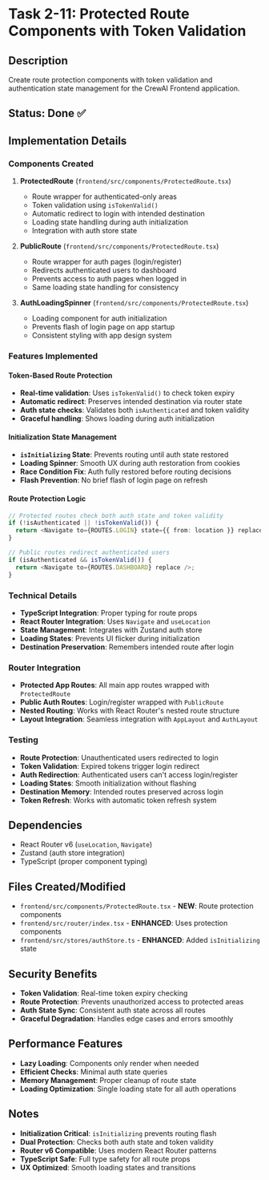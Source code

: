 # Task 2-11: Protected Route Components with Token Validation

## Description
Create route protection components with token validation and authentication state management for the CrewAI Frontend application.

## Status: Done ✅

## Implementation Details

### Components Created
1. **ProtectedRoute** (`frontend/src/components/ProtectedRoute.tsx`)
   - Route wrapper for authenticated-only areas
   - Token validation using `isTokenValid()`
   - Automatic redirect to login with intended destination
   - Loading state handling during auth initialization
   - Integration with auth store state

2. **PublicRoute** (`frontend/src/components/ProtectedRoute.tsx`)
   - Route wrapper for auth pages (login/register)
   - Redirects authenticated users to dashboard
   - Prevents access to auth pages when logged in
   - Same loading state handling for consistency

3. **AuthLoadingSpinner** (`frontend/src/components/ProtectedRoute.tsx`)
   - Loading component for auth initialization
   - Prevents flash of login page on app startup
   - Consistent styling with app design system

### Features Implemented

#### **Token-Based Route Protection**
- **Real-time validation**: Uses `isTokenValid()` to check token expiry
- **Automatic redirect**: Preserves intended destination via router state
- **Auth state checks**: Validates both `isAuthenticated` and token validity
- **Graceful handling**: Shows loading during auth initialization

#### **Initialization State Management**
- **`isInitializing` State**: Prevents routing until auth state restored
- **Loading Spinner**: Smooth UX during auth restoration from cookies
- **Race Condition Fix**: Auth fully restored before routing decisions
- **Flash Prevention**: No brief flash of login page on refresh

#### **Route Protection Logic**
```typescript
// Protected routes check both auth state and token validity
if (!isAuthenticated || !isTokenValid()) {
  return <Navigate to={ROUTES.LOGIN} state={{ from: location }} replace />;
}

// Public routes redirect authenticated users
if (isAuthenticated && isTokenValid()) {
  return <Navigate to={ROUTES.DASHBOARD} replace />;
}
```

### Technical Details
- **TypeScript Integration**: Proper typing for route props
- **React Router Integration**: Uses `Navigate` and `useLocation`
- **State Management**: Integrates with Zustand auth store
- **Loading States**: Prevents UI flicker during initialization
- **Destination Preservation**: Remembers intended route after login

### Router Integration
- **Protected App Routes**: All main app routes wrapped with `ProtectedRoute`
- **Public Auth Routes**: Login/register wrapped with `PublicRoute`
- **Nested Routing**: Works with React Router's nested route structure
- **Layout Integration**: Seamless integration with `AppLayout` and `AuthLayout`

### Testing
- **Route Protection**: Unauthenticated users redirected to login
- **Token Validation**: Expired tokens trigger login redirect
- **Auth Redirection**: Authenticated users can't access login/register
- **Loading States**: Smooth initialization without flashing
- **Destination Memory**: Intended routes preserved across login
- **Token Refresh**: Works with automatic token refresh system

## Dependencies
- React Router v6 (`useLocation`, `Navigate`)
- Zustand (auth store integration)
- TypeScript (proper component typing)

## Files Created/Modified
- `frontend/src/components/ProtectedRoute.tsx` - **NEW**: Route protection components
- `frontend/src/router/index.tsx` - **ENHANCED**: Uses protection components
- `frontend/src/stores/authStore.ts` - **ENHANCED**: Added `isInitializing` state

## Security Benefits
- **Token Validation**: Real-time token expiry checking
- **Route Protection**: Prevents unauthorized access to protected areas
- **Auth State Sync**: Consistent auth state across all routes
- **Graceful Degradation**: Handles edge cases and errors smoothly

## Performance Features
- **Lazy Loading**: Components only render when needed
- **Efficient Checks**: Minimal auth state queries
- **Memory Management**: Proper cleanup of route state
- **Loading Optimization**: Single loading state for all auth operations

## Notes
- **Initialization Critical**: `isInitializing` prevents routing flash
- **Dual Protection**: Checks both auth state and token validity
- **Router v6 Compatible**: Uses modern React Router patterns
- **TypeScript Safe**: Full type safety for all route props
- **UX Optimized**: Smooth loading states and transitions 